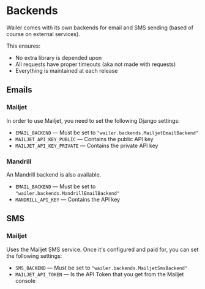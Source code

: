 # Backends

Wailer comes with its own backends for email and SMS sending (based of course on
external services).

This ensures:

-   No extra library is depended upon
-   All requests have proper timeouts (aka not made with requests)
-   Everything is maintained at each release

## Emails

### Mailjet

In order to use Mailjet, you need to set the following Django settings:

-   `EMAIL_BACKEND` &mdash; Must be set to
    `"wailer.backends.MailjetEmailBackend"`
-   `MAILJET_API_KEY_PUBLIC` &mdash; Contains the public API key
-   `MAILJET_API_KEY_PRIVATE` &mdash; Contains the private API key

### Mandrill

An Mandrill backend is also available.

-   `EMAIL_BACKEND` &mdash; Must be set to
    `"wailer.backends.MandrillEmailBackend"`
-   `MANDRILL_API_KEY` &mdash; Contains the API key

## SMS

### Mailjet

Uses the Mailjet SMS service. Once it's configured and paid for, you can set the
following settings:

-   `SMS_BACKEND` &mdash; Must be set to `"wailer.backends.MailjetSmsBackend"`
-   `MAILJET_API_TOKEN` &mdash; Is the API Token that you get from the Mailjet
    console
